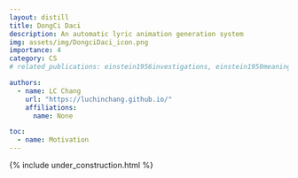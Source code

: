 ```yaml
---
layout: distill
title: DongCi Daci
description: An automatic lyric animation generation system
img: assets/img/DongciDaci_icon.png
importance: 4
category: CS
# related_publications: einstein1956investigations, einstein1950meaning

authors:
  - name: LC Chang
    url: "https://luchinchang.github.io/"
    affiliations:
      name: None

toc:
  - name: Motivation
---
```

{% include under_construction.html %}